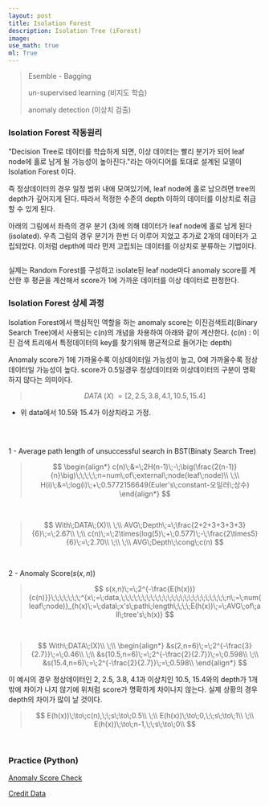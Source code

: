 ```yaml
---
layout: post
title: Isolation Forest
description: Isolation Tree (iForest)
image: 
use_math: true
ml: True
---
```


> Esemble - Bagging
>
> un-supervised learning (비지도 학습)
>
> anomaly detection (이상치 검출) 

### Isolation Forest 작동원리

"Decision Tree로 데이터를 학습하게 되면, 이상 데이터는 빨리 분기가 되어 leaf node에 홀로 남게 될 가능성이 높아진다."라는 아이디어를 토대로 설계된 모델이 Isolation Forest 이다.

즉 정상데이터의 경우 일정 범위 내에 모여있기에, leaf node에 홀로 남으려면 tree의 depth가 깊어지게 된다. 따라서 적정한 수준의 depth 이하의 데이터를 이상치로 취급할 수 있게 된다.

아래의 그림에서 좌측의 경우 분기 (3)에 의해 데이터가 leaf node에 홀로 남게 된다(isolated). 우측 그림의 경우 분기가 한번 더 이루어 지었고 추가로 2개의 데이터가 고립되었다. 이처럼 depth에 따라 먼저 고립되는 데이터를 이상치로 분류하는 기법이다.

<center><img src="{{ "/assets/images/Isolation_Forest/I_forest_1.PNG" | absolute_url }}" width = 'auto' height = 'auto' alt="" /></center>

실제는 Random Forest를 구성하고 isolate된 leaf node마다 anomaly score를 계산한 후 평균을 계산해서 score가 1에 가까운 데이터를 이상 데이터로 판정한다.

 

### Isolation Forest 상세 과정

Isolation Forest에서 핵심적인 역할을 하는 anomaly score는 이진검색트리(Binary Search Tree)에서 사용되는 c(n)의 개념을 차용하여 아래와 같이 계산한다. (c(n) : 이진 검색 트리에서 특정데이터의 key를 찾기위해 평균적으로 들어가는 depth)

Anomaly score가 1에 가까울수록 이상데이터일 가능성이 높고, 0에 가까울수록 정상데이터일 가능성이 높다. score가 0.5일경우 정상데이터와 이상데이터의 구분이 명확하지 않다는 의미이다.

> $$
> DATA\;(X)\;=[2, 2.5, 3.8, 4.1, 10.5, 15.4]
> $$

- 위 data에서 10.5와 15.4가 이상치라고 가정.

<center><img src="{{ "/assets/images/Isolation_Forest/I_forest_2.PNG" | absolute_url }}" width = 'auto' height = 'auto' alt="" /></center>

&nbsp;

1 - Average path length of unsuccessful search in BST(Binaty Search Tree)

> $$
> \begin{align*}
> c(n)\;&=\;2H(n-1)\;-\;\big(\frac{2(n-1)}{n}\big)\;\;\;\;\;n=num\;of\;external\;node(leaf\;node)\\
> \;\\
> H(i)\;&=\;log(i)\;+\;0.5772156649(Euler's\;constant-오일러\;상수)
> \end{align*}
> $$

&nbsp;

> $$
> With\;DATA\;(X)\\
> \;\\
> AVG\;Depth\;=\;\frac{2+2+3+3+3+3}{6}\;=\;2.67\\
> \;\\
> c(n)\;=\;2\times(log(5)\;+\;0.577)\;-\;\frac{2\times5}{6}\;=\;2.70\\
> \;\\
> \;\\
> AVG\;Depth\;\cong\;c(n)
> $$

&nbsp;

2 - Anomaly Score($s(x,n)$)

> $$
> s(x,n)\;=\;2^{-\frac{E(h(x))}{c(n)}}\;\;\;\;\;\;\;^{x\;=\;data,\;\;\;\;\;\;\;\;\;\;\;\;\;\;\;\;\;\;\;\;\;\;\;\;\;n\;=\;num(leaf\;node)}_{h(x)\;=\;data\;x's\;path\;length\;\;\;\;E(h(x))\;=\;AVG\;of\;all\;tree's\;h(x)}
> $$

&nbsp;

> $$
> With\;DATA\;(X)\\
> \;\\
> \begin{align*}
> &s(2,n=6)\;=\;2^{-\frac{3}{2.7}}\;=\;0.46\\
> \;\\
> &s(10.5,n=6)\;=\;2^{-\frac{2}{2.7}}\;=\;0.598\\
> \;\\
> &s(15.4,n=6)\;=\;2^{-\frac{2}{2.7}}\;=\;0.598\\
> \end{align*}
> $$

이 예시의 경우 정상데이터인 2, 2.5, 3.8, 4.1과 이상치인 10.5, 15.4와의 depth가 1개 밖에 차이가 나지 않기에 위처럼 score가 명확하게 차이나지 않는다. 실제 상황의 경우 depth의 차이가 많이 날 것이다.

> $$
> E(h(x))\;\to\;c(n),\;\;s\;\to\;0.5\\
> \;\\
> E(h(x))\;\to\;0,\;\;s\;\to\;1\\
> \;\\
> E(h(x))\;\to\;n-1,\;\;s\;\to\;0\\
> $$

&nbsp;

### Practice (Python)

[Anomaly Score Check]()

[Credit Data]()

